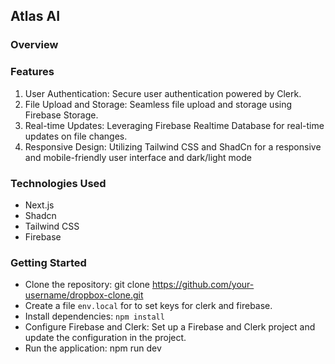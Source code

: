 ## Atlas AI
### Overview

### Features
1. User Authentication: Secure user authentication powered by Clerk.
2. File Upload and Storage: Seamless file upload and storage using Firebase Storage.
3. Real-time Updates: Leveraging Firebase Realtime Database for real-time updates on file changes.
4. Responsive Design: Utilizing Tailwind CSS and ShadCn for a responsive and mobile-friendly user interface and dark/light mode

### Technologies Used
- Next.js
- Shadcn
- Tailwind CSS
- Firebase
  
### Getting Started
- Clone the repository: git clone https://github.com/your-username/dropbox-clone.git
- Create a file  `env.local` for to set keys for clerk and firebase.
- Install dependencies: `npm install`
- Configure Firebase and Clerk: Set up a Firebase and Clerk project and update the configuration in the project.
- Run the application: npm run dev
